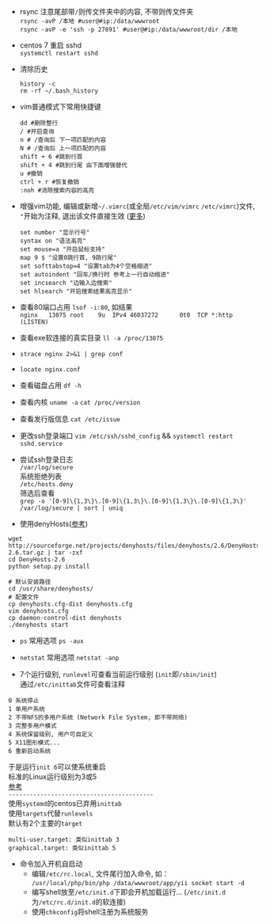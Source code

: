 * rsync 注意尾部带`/`则传文件夹中的内容, 不带则传文件夹  
`rsync -avP /本地 #user@#ip:/data/wwwroot`  
`rsync -avP -e 'ssh -p 27891' #user@#ip:/data/wwwroot/dir /本地`
* centos 7 重启 sshd  
`systemctl restart sshd`
* 清除历史

    ```
    history -c
    rm -rf ~/.bash_history
    ```
* vim普通模式下常用快捷键

    ```
    dd #删除整行
    / #开启查询
    n # /查询后 下一项匹配的内容
    N # /查询后 上一项匹配的内容
    shift + 6 #跳到行首
    shift + 4 #跳到行尾 由下面增强替代
    u #撤销
    ctrl + r #恢复撤销
    :noh #消除搜索内容的高亮
    ```
* 增强vim功能, 编辑或新增`~/.vimrc`(或全局`/etc/vim/vimrc` `/etc/vimrc`)文件, `"`开始为注释, 退出该文件直接生效 ([更多](http://www.ruanyifeng.com/blog/2018/09/vimrc.html))
    
    ```
    set number "显示行号"
    syntax on "语法高亮"
    set mouse=a "开启鼠标支持"
    map 9 $ "设置0跳行首, 9跳行尾"
    set softtabstop=4 "设置tab为4个空格缩进"
    set autoindent "回车/换行时 参考上一行自动缩进"
    set incsearch "边输入边搜索"
    set hlsearch "开启搜索结果高亮显示"
    ```

* 查看80端口占用 `lsof -i:80`, 如结果  
`nginx   13075 root    9u  IPv4 46037272      0t0  TCP *:http (LISTEN)`
* 查看exe软连接的真实目录 `ll -a /proc/13075`
* `strace nginx 2>&1 | grep conf`
* `locate nginx.conf`
* 查看磁盘占用 `df -h`
* 查看内核 `uname -a` `cat /proc/version`
* 查看发行版信息 `cat /etc/issue`
* 更改ssh登录端口 `vim /etc/ssh/sshd_config` && `systemctl restart sshd.service`
* 尝试ssh登录日志   
`/var/log/secure`  
系统拒绝列表  
`/etc/hosts.deny`  
筛选后查看  
`grep -o '[0-9]\{1,3\}\.[0-9]\{1,3\}\.[0-9]\{1,3\}\.[0-9]\{1,3\}' /var/log/secure | sort | uniq `
* 使用denyHosts([参考](http://blog.51cto.com/jin771998569/1633597))  
```
wget http://sourceforge.net/projects/denyhosts/files/denyhosts/2.6/DenyHosts-2.6.tar.gz | tar -zxf
cd DenyHosts-2.6
python setup.py install

# 默认安装路径
cd /usr/share/denyhosts/
# 配置文件
cp denyhosts.cfg-dist denyhosts.cfg
vim denyhosts.cfg
cp daemon-control-dist denyhosts
./denyhosts start
```

* `ps` 常用选项 `ps -aux`
* `netstat` 常用选项 `netstat -anp`

* 7个运行级别, `runlevel`可查看当前运行级别 (`init`即`/sbin/init`)  
通过`/etc/inittab`文件可查看注释
```
0 系统停止
1 单用户系统
2 不带NFS的多用户系统 (Network File System, 即不带网络)
3 完整多用户模式
4 系统保留级别, 用户可自定义
5 X11图形模式...
6 重新启动系统
```
于是运行`init 6`可以使系统重启  
标准的Linux运行级别为3或5  
[参考](https://www.cnblogs.com/fps2tao/p/7573672.html)  
`-----------------------------------------`  
使用`systemd`的centos已弃用`inittab`  
使用`targets`代替`runlevels`  
默认有2个主要的`target`
```
multi-user.target: 类似inittab 3
graphical.target: 类似inittab 5
```

* 命令加入开机自启动
    * 编辑`/etc/rc.local`, 文件尾行加入命令, 如：  
    `/usr/local/php/bin/php /data/wwwroot/app/yii socket start -d`
    * 编写shell放至`/etc/init.d`下即会开机加载运行... (`/etc/init.d`为`/etc/rc.d/init.d`的软连接)
    * 使用`chkconfig`将shell注册为系统服务